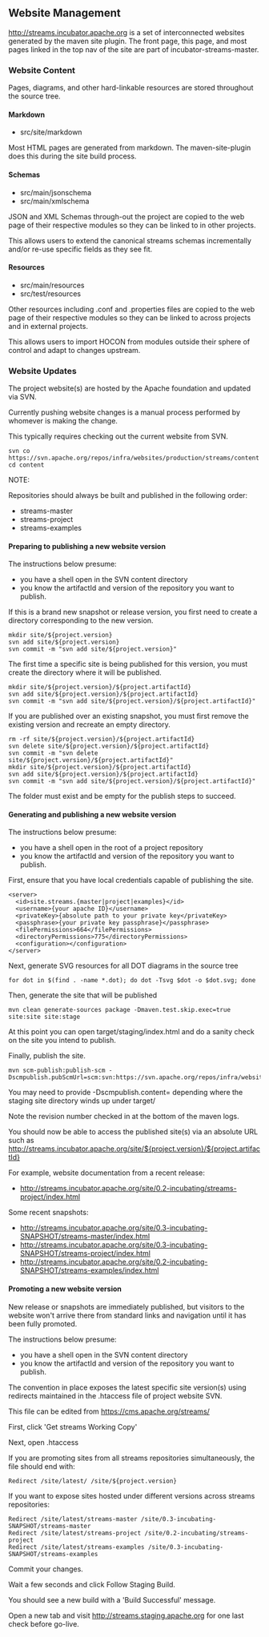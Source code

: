 ## Website Management

http://streams.incubator.apache.org is a set of interconnected websites generated
by the maven site plugin.  The front page, this page, and most pages linked in the
top nav of the site are part of incubator-streams-master.

### Website Content

Pages, diagrams, and other hard-linkable resources are stored throughout the source tree.

#### Markdown

* src/site/markdown

Most HTML pages are generated from markdown.  The maven-site-plugin does this during the site build process.

#### Schemas

* src/main/jsonschema
* src/main/xmlschema

JSON and XML Schemas through-out the project are copied to the web page of their respective modules so they can be 
linked to in other projects.

This allows users to extend the canonical streams schemas incrementally and/or re-use specific fields as they see fit.

#### Resources

* src/main/resources
* src/test/resources

Other resources including .conf and .properties files are copied to the web page of their respective modules so 
they can be linked to across projects and in external projects.

This allows users to import HOCON from modules outside their sphere of control and adapt to changes upstream.

### Website Updates

The project website(s) are hosted by the Apache foundation and updated via SVN.

Currently pushing website changes is a manual process performed by whomever is making the change.

This typically requires checking out the current website from SVN.

    svn co https://svn.apache.org/repos/infra/websites/production/streams/content
    cd content

NOTE:

Repositories should always be built and published in the following order:

* streams-master
* streams-project
* streams-examples

#### Preparing to publishing a new website version

The instructions below presume:

* you have a shell open in the SVN content directory
* you know the artifactId and version of the repository you want to publish.

If this is a brand new snapshot or release version, you first need to create a directory corresponding to the new version.

    mkdir site/${project.version}
    svn add site/${project.version}
    svn commit -m "svn add site/${project.version}"
    
The first time a specific site is being published for this version, you must create the directory where it will be published.

    mkdir site/${project.version}/${project.artifactId}
    svn add site/${project.version}/${project.artifactId}
    svn commit -m "svn add site/${project.version}/${project.artifactId}"

If you are published over an existing snapshot, you must first remove the existing version and recreate an empty directory.

    rm -rf site/${project.version}/${project.artifactId}
    svn delete site/${project.version}/${project.artifactId}
    svn commit -m "svn delete site/${project.version}/${project.artifactId}"
    mkdir site/${project.version}/${project.artifactId}
    svn add site/${project.version}/${project.artifactId}
    svn commit -m "svn add site/${project.version}/${project.artifactId}"

The folder must exist and be empty for the publish steps to succeed.

#### Generating and publishing a new website version
 
The instructions below presume:

* you have a shell open in the root of a project repository
* you know the artifactId and version of the repository you want to publish.

First, ensure that you have local credentials capable of publishing the site.

    <server>
      <id>site.streams.{master|project|examples}</id>
      <username>{your apache ID}</username>
      <privateKey>{absolute path to your private key</privateKey>
      <passphrase>{your private key passphrase}</passphrase>
      <filePermissions>664</filePermissions>
      <directoryPermissions>775</directoryPermissions>
      <configuration></configuration>
    </server>

Next, generate SVG resources for all DOT diagrams in the source tree

    for dot in $(find . -name *.dot); do dot -Tsvg $dot -o $dot.svg; done
   
Then, generate the site that will be published
     
    mvn clean generate-sources package -Dmaven.test.skip.exec=true site:site site:stage
    
At this point you can open target/staging/index.html and do a sanity check on the site you intend to publish.

Finally, publish the site.

    mvn scm-publish:publish-scm -Dscmpublish.pubScmUrl=scm:svn:https://svn.apache.org/repos/infra/websites/production/streams/content/site/${project.version}/${project.artifactId}

You may need to provide -Dscmpublish.content= depending where the staging site directory winds up under target/

Note the revision number checked in at the bottom of the maven logs.

You should now be able to access the published site(s) via an absolute URL such as http://streams.incubator.apache.org/site/${project.version}/${project.artifactId}
    
For example, website documentation from a recent release:

* http://streams.incubator.apache.org/site/0.2-incubating/streams-project/index.html

Some recent snapshots:

* http://streams.incubator.apache.org/site/0.3-incubating-SNAPSHOT/streams-master/index.html
* http://streams.incubator.apache.org/site/0.3-incubating-SNAPSHOT/streams-project/index.html
* http://streams.incubator.apache.org/site/0.2-incubating-SNAPSHOT/streams-examples/index.html

#### Promoting a new website version 

New release or snapshots are immediately published, but visitors to the website won't arrive there from standard links and navigation
until it has been fully promoted.
 
The instructions below presume:

* you have a shell open in the SVN content directory
* you know the artifactId and version of the repository you want to publish.

The convention in place exposes the latest specific site version(s) using redirects maintained in the .htaccess file of project website SVN.

This file can be edited from https://cms.apache.org/streams/

First, click 'Get streams Working Copy'

Next, open .htaccess

If you are promoting sites from all streams repositories simultaneously, the file should end with:

    Redirect /site/latest/ /site/${project.version}
    
If you want to expose sites hosted under different versions across streams repositories:

    Redirect /site/latest/streams-master /site/0.3-incubating-SNAPSHOT/streams-master
    Redirect /site/latest/streams-project /site/0.2-incubating/streams-project
    Redirect /site/latest/streams-examples /site/0.3-incubating-SNAPSHOT/streams-examples

Commit your changes.

Wait a few seconds and click Follow Staging Build.

You should see a new build with a 'Build Successful' message.

Open a new tab and visit http://streams.staging.apache.org for one last check before go-live.

